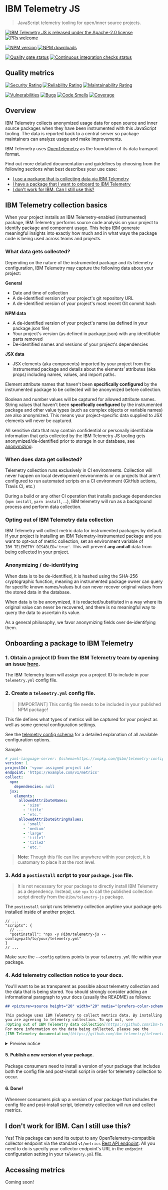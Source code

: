 # IBM Telemetry JS

> JavaScript telemetry tooling for open/inner source projects.

[![IBM Telemetry JS is released under the Apache-2.0 license](https://img.shields.io/badge/license-Apache--2.0-blue.svg)](https://github.com/ibm-telemetry/telemetry-js/blob/main/LICENSE)
[![PRs welcome](https://img.shields.io/badge/PRs-welcome-brightgreen.svg)](https://github.com/carbon-design-system/carbon/blob/master/CONTRIBUTING.md)

[![NPM version](https://img.shields.io/npm/v/%40ibm/telemetry-js.svg)](https://npmjs.org/package/@ibm/telemetry-js)
[![NPM downloads](https://img.shields.io/npm/dm/%40ibm/telemetry-js.svg)](https://npmjs.org/package/@ibm/telemetry-js)

[![Quality gate status](https://sonarcloud.io/api/project_badges/measure?project=ibm-telemetry_telemetry-js&metric=alert_status)](https://sonarcloud.io/dashboard?id=ibm-telemetry_telemetry-js)
[![Continuous integration checks status](https://github.com/ibm-telemetry/telemetry-js/actions/workflows/ci-checks.yml/badge.svg)](https://github.com/ibm-telemetry/telemetry-js/actions/workflows/ci-checks.yml)

## Quality metrics

[![Security Rating](https://sonarcloud.io/api/project_badges/measure?project=ibm-telemetry_telemetry-js&metric=security_rating)](https://sonarcloud.io/summary/new_code?id=ibm-telemetry_telemetry-js)
[![Reliability Rating](https://sonarcloud.io/api/project_badges/measure?project=ibm-telemetry_telemetry-js&metric=reliability_rating)](https://sonarcloud.io/summary/new_code?id=ibm-telemetry_telemetry-js)
[![Maintainability Rating](https://sonarcloud.io/api/project_badges/measure?project=ibm-telemetry_telemetry-js&metric=sqale_rating)](https://sonarcloud.io/summary/new_code?id=ibm-telemetry_telemetry-js)

[![Vulnerabilities](https://sonarcloud.io/api/project_badges/measure?project=ibm-telemetry_telemetry-js&metric=vulnerabilities)](https://sonarcloud.io/summary/new_code?id=ibm-telemetry_telemetry-js)
[![Bugs](https://sonarcloud.io/api/project_badges/measure?project=ibm-telemetry_telemetry-js&metric=bugs)](https://sonarcloud.io/summary/new_code?id=ibm-telemetry_telemetry-js)
[![Code Smells](https://sonarcloud.io/api/project_badges/measure?project=ibm-telemetry_telemetry-js&metric=code_smells)](https://sonarcloud.io/summary/new_code?id=ibm-telemetry_telemetry-js)
[![Coverage](https://sonarcloud.io/api/project_badges/measure?project=ibm-telemetry_telemetry-js&metric=coverage)](https://sonarcloud.io/summary/new_code?id=ibm-telemetry_telemetry-js)

## Overview

IBM Telemetry collects anonymized usage data for open source and inner source packages when they
have been instrumented with this JavaScript tooling. The data is reported back to a central server
so package maintainers can analyze usage and make improvements.

IBM Telemetry uses [OpenTelemetry](https://opentelemetry.io) as the foundation of its data transport
format.

Find out more detailed documentation and guidelines by choosing from the following sections what
best describes your use case:

- [I use a package that is collecting data via IBM Telemetry](#ibm-telemetry-collection-basics)
- [I have a package that I want to onboard to IBM Telemetry](#onboarding-a-package-to-ibm-telemetry)
- [I don't work for IBM. Can I still use this?](#i-dont-work-for-ibm-can-i-still-use-this)

## IBM Telemetry collection basics

When your project installs an IBM Telemetry-enabled (instrumented) package, IBM Telemetry performs
source code analysis on your project to identify package and component usage. This helps IBM
generate meaningful insights into exactly how much and in what ways the package code is being used
across teams and projects.

### What data gets collected?

Depending on the nature of the instrumented package and its telemetry configuration, IBM Telemetry
may capture the following data about your project:

**General**

- Date and time of collection
- A de-identified version of your project's git repository URL
- A de-identified version of your project's most recent Git commit hash

**NPM data**

- A de-identified version of your project's name (as defined in your package.json file)
- Your project's version (as defined in package.json) with any identifiable parts removed
- De-identified names and versions of your project's dependencies

**JSX data**

- JSX elements (aka components) imported by your project from the instrumented package and details
  about the elements’ attributes (aka props) including names, values, and import paths.

Element attribute names that haven't been **specifically configured** by the instrumented package to
be collected will be anonymized before collection.

Boolean and number values will be captured for allowed attribute names. String values that haven't
been **specifically configured** by the instrumented package and other value types (such as complex
objects or variable names) are also anonymized. This means your project-specific data supplied to
JSX elements will never be captured.

All sensitive data that may contain confidential or personally identifiable information that gets
collected by the IBM Telemetry JS tooling gets anonymized/de-identified prior to storage in our
database, see [anonymizing](#anonymizing--de-identifying).

### When does data get collected?

Telemetry collection runs exclusively in CI environments. Collection will never happen on local
development environments or on projects that aren't configured to run automated scripts on a CI
environment (GitHub actions, Travis CI, etc.)

During a build or any other CI operation that installs package dependencies (`npm install`,
`yarn install`, ...), IBM telemetry will run as a background process and perform data collection.

### Opting out of IBM Telemetry data collection

IBM Telemetry will collect metric data for instrumented packages by default. If your project is
installing an IBM Telemetry-instrumented package and you want to opt-out of metric collection, set
an environment variable of `IBM_TELEMETRY_DISABLED='true'`. This will prevent **any and all** data
from being collected in your project.

### Anonymizing / de-identifying

When data is to be de-identified, it is hashed using the SHA-256 cryptographic function, meaning an
instrumented package owner can query for specific known names/values but can never recover original
values from the stored data in the database.

When data is to be anonymized, it is redacted/substituted in a way where its original value can
never be recovered, and there is no meaningful way to query the data to ascertain its value.

As a general philosophy, we favor anonymizing fields over de-identifying them.

## Onboarding a package to IBM Telemetry

### 1. Obtain a project ID from the IBM Telemetry team by opening an issue [here](https://github.com/ibm-telemetry/telemetry-js/issues/new/choose).

The IBM Telemetry team will assign you a project ID to include in your `telemetry.yml` config file.

### 2. Create a `telemetry.yml` config file.

> [!IMPORTANT] This config file needs to be included in your published NPM package!

This file defines what types of metrics will be captured for your project as well as some general
configuration settings.

See the [telemetry config schema](https://github.com/ibm-telemetry/telemetry-config-schema) for a
detailed explanation of all available configuration options.

Sample:

```yaml path="sample-telemetry.yml"
# yaml-language-server: $schema=https://unpkg.com/@ibm/telemetry-config-schema@0.3.0/dist/config.schema.json
version: 1
projectId: '<your assigned project id>'
endpoint: 'https://example.com/v1/metrics'
collect:
  npm:
    dependencies: null
  jsx:
    elements:
      allowedAttributeNames:
        - 'size'
        - 'title'
        - 'etc.'
      allowedAttributeStringValues:
        - 'small'
        - 'medium'
        - 'large'
        - 'title1'
        - 'title2'
        - 'etc.'
```

> **Note**: Though this file can live anywhere within your project, it is customary to place it at
> the root level.

### 3. Add a `postinstall` script to your `package.json` file.

> It is not necessary for your package to directly install IBM Telemetry as a dependency. Instead,
> use `npx` to call the published collection script directly from the `@ibm/telemetry-js` package.

The `postinstall` script runs telemetry collection anytime your package gets installed inside of
another project.

```jsonc path="package.json"
// ...
"scripts": {
  // ...
  "postinstall": "npx -y @ibm/telemetry-js --config=path/to/your/telemetry.yml"
}
// ...
```

Make sure the `--config` options points to your `telemetry.yml` file within your package.

### 4. Add telemetry collection notice to your docs.

You'll want to be as transparent as possible about telemetry collection and the data that is being
stored. You should strongly consider adding an informational paragraph to your docs (usually the
README) as follows:

```markdown
## <picture><source height="20" width="20" media="(prefers-color-scheme: dark)" srcset="https://raw.githubusercontent.com/ibm-telemetry/telemetry-js/main/docs/images/ibm-telemetry-dark.svg"><source height="20" width="20" media="(prefers-color-scheme: light)" srcset="https://raw.githubusercontent.com/ibm-telemetry/telemetry-js/main/docs/images/ibm-telemetry-light.svg"><img height="20" width="20" alt="IBM Telemetry" src="https://raw.githubusercontent.com/ibm-telemetry/telemetry-js/main/docs/images/ibm-telemetry-light.svg"></picture> IBM Telemetry

This package uses IBM Telemetry to collect metrics data. By installing this package as a dependency
you are agreeing to telemetry collection. To opt out, see
[Opting out of IBM Telemetry data collection](https://github.com/ibm-telemetry/telemetry-js/tree/main#opting-out-of-ibm-telemetry-data-collection).
For more information on the data being collected, please see the
[IBM Telemetry documentation](https://github.com/ibm-telemetry/telemetry-js/tree/main#ibm-telemetry-collection-basics).
```

<details>
  <summary>Preview notice</summary>

## <picture><source height="20" width="20" media="(prefers-color-scheme: dark)" srcset="https://raw.githubusercontent.com/ibm-telemetry/telemetry-js/main/docs/images/ibm-telemetry-dark.svg"><source height="20" width="20" media="(prefers-color-scheme: light)" srcset="https://raw.githubusercontent.com/ibm-telemetry/telemetry-js/main/docs/images/ibm-telemetry-light.svg"><img height="20" width="20" alt="IBM Telemetry" src="https://raw.githubusercontent.com/ibm-telemetry/telemetry-js/main/docs/images/ibm-telemetry-light.svg"></picture> IBM Telemetry

This package uses IBM Telemetry to collect metrics data. By installing this package as a dependency
you are agreeing to telemetry collection. To opt out, see
[Opting out of IBM Telemetry data collection](https://github.com/ibm-telemetry/telemetry-js/tree/main#opting-out-of-ibm-telemetry-data-collection).
For more information on the data being collected, please see the
[IBM Telemetry documentation](https://github.com/ibm-telemetry/telemetry-js/tree/main#ibm-telemetry-collection-basics).

</details>

#### 5. Publish a new version of your package.

Package consumers need to install a version of your package that includes both the config file and
post-install script in order for telemetry collection to occur.

#### 6. Done!

Whenever consumers pick up a version of your package that includes the config file and post-install
script, telemetry collection will run and collect metrics.

## I don't work for IBM. Can I still use this?

Yes! This package can send its output to any OpenTelemetry-compatible collector endpoint via the
standard `v1/metrics`
[Rest API endpoint](https://opentelemetry.io/docs/specs/otlp/#otlphttp-request). All you need to do
is specify your collector endpoint's URL in the `endpoint` configuration setting in your
`telemetry.yml` file.

## Accessing metrics

Coming soon!
